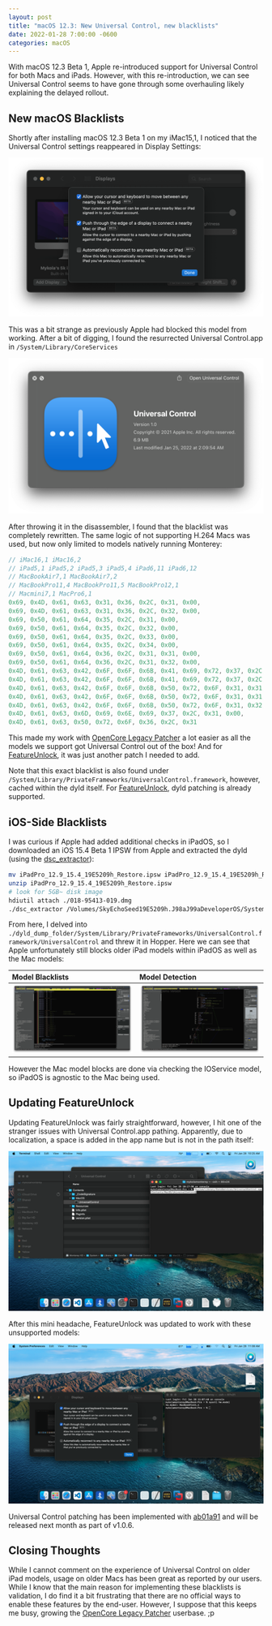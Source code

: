 ```yaml
---
layout: post
title: "macOS 12.3: New Universal Control, new blacklists"
date: 2022-01-28 7:00:00 -0600
categories: macOS
---
```


With macOS 12.3 Beta 1, Apple re-introduced support for Universal Control for both Macs and iPads. However, with this re-introduction, we can see Universal Control seems to have gone through some overhauling likely explaining the delayed rollout.

## New macOS Blacklists

Shortly after installing macOS 12.3 Beta 1 on my iMac15,1, I noticed that the Universal Control settings reappeared in Display Settings:

![](/images/posts/2022-01-28-UC/UC-Settings.png)

This was a bit strange as previously Apple had blocked this model from working. After a bit of digging, I found the resurrected Universal Control.app in `/System/Library/CoreServices`

![](/images/posts/2022-01-28-UC/UC-App.png)

After throwing it in the disassembler, I found that the blacklist was completely rewritten. The same logic of not supporting H.264 Macs was used, but now only limited to models natively running Monterey:

```c
// iMac16,1 iMac16,2
// iPad5,1 iPad5,2 iPad5,3 iPad5,4 iPad6,11 iPad6,12
// MacBookAir7,1 MacBookAir7,2
// MacBookPro11,4 MacBookPro11,5 MacBookPro12,1
// Macmini7,1 MacPro6,1
0x69, 0x4D, 0x61, 0x63, 0x31, 0x36, 0x2C, 0x31, 0x00,
0x69, 0x4D, 0x61, 0x63, 0x31, 0x36, 0x2C, 0x32, 0x00,
0x69, 0x50, 0x61, 0x64, 0x35, 0x2C, 0x31, 0x00,
0x69, 0x50, 0x61, 0x64, 0x35, 0x2C, 0x32, 0x00,
0x69, 0x50, 0x61, 0x64, 0x35, 0x2C, 0x33, 0x00,
0x69, 0x50, 0x61, 0x64, 0x35, 0x2C, 0x34, 0x00,
0x69, 0x50, 0x61, 0x64, 0x36, 0x2C, 0x31, 0x31, 0x00,
0x69, 0x50, 0x61, 0x64, 0x36, 0x2C, 0x31, 0x32, 0x00,
0x4D, 0x61, 0x63, 0x42, 0x6F, 0x6F, 0x6B, 0x41, 0x69, 0x72, 0x37, 0x2C, 0x31, 0x00,
0x4D, 0x61, 0x63, 0x42, 0x6F, 0x6F, 0x6B, 0x41, 0x69, 0x72, 0x37, 0x2C, 0x32, 0x00,
0x4D, 0x61, 0x63, 0x42, 0x6F, 0x6F, 0x6B, 0x50, 0x72, 0x6F, 0x31, 0x31, 0x2C, 0x34, 0x00,
0x4D, 0x61, 0x63, 0x42, 0x6F, 0x6F, 0x6B, 0x50, 0x72, 0x6F, 0x31, 0x31, 0x2C, 0x35, 0x00,
0x4D, 0x61, 0x63, 0x42, 0x6F, 0x6F, 0x6B, 0x50, 0x72, 0x6F, 0x31, 0x32, 0x2C, 0x31, 0x00,
0x4D, 0x61, 0x63, 0x6D, 0x69, 0x6E, 0x69, 0x37, 0x2C, 0x31, 0x00,
0x4D, 0x61, 0x63, 0x50, 0x72, 0x6F, 0x36, 0x2C, 0x31
```

This made my work with [OpenCore Legacy Patcher](https://github.com/dortania/OpenCore-Legacy-Patcher) a lot easier as all the models we support got Universal Control out of the box! And for [FeatureUnlock](https://github.com/acidanthera/FeatureUnlock), it was just another patch I needed to add.

Note that this exact blacklist is also found under `/System/Library/PrivateFrameworks/UniversalControl.framework`, however, cached within the dyld itself. For [FeatureUnlock](https://github.com/acidanthera/FeatureUnlock), dyld patching is already supported.

## iOS-Side Blacklists

I was curious if Apple had added additional checks in iPadOS, so I downloaded an iOS 15.4 Beta 1 IPSW from Apple and extracted the dyld (using the [dsc_extractor](https://twitter.com/zhuowei/status/1402137181502722051)):

```sh
mv iPadPro_12.9_15.4_19E5209h_Restore.ipsw iPadPro_12.9_15.4_19E5209h_Restore.zip
unzip iPadPro_12.9_15.4_19E5209h_Restore.ipsw
# look for 5GB~ disk image
hdiutil attach ./018-95413-019.dmg
./dsc_extractor /Volumes/SkyEchoSeed19E5209h.J98aJ99aDeveloperOS/System/Library/Caches/com.apple.dyld/dyld_shared_cache_arm64 ./dyld_dump_folder
```

From here, I delved into `./dyld_dump_folder/System/Library/PrivateFrameworks/UniversalControl.framework/UniversalControl` and threw it in Hopper. Here we can see that Apple unfortunately still blocks older iPad models within iPadOS as well as the Mac models:

| Model Blacklists | Model Detection |
| :--- | :--- |
| ![](/images/posts/2022-01-28-UC/UC-iOS-Block.png) | ![](/images/posts/2022-01-28-UC/UC-Mac-Agnostic.png) |

However the Mac model blocks are done via checking the IOService model, so iPadOS is agnostic to the Mac being used.

## Updating FeatureUnlock

Updating FeatureUnlock was fairly straightforward, however, I hit one of the stranger issues with Universal Control.app pathing. Apparently, due to localization, a space is added in the app name but is not in the path itself:

![](/images/posts/2022-01-28-UC/UC-App-Pathing.png)

After this mini headache, FeatureUnlock was updated to work with these unsupported models:

![](/images/posts/2022-01-28-UC/UC-Patch-Working.png)

Universal Control patching has been implemented with [ab01a91](https://github.com/acidanthera/FeatureUnlock/commit/ab01a913b7b8171cde8aec15925014c0f646eec6) and will be released next month as part of v1.0.6.

## Closing Thoughts

While I cannot comment on the experience of Universal Control on older iPad models, usage on older Macs has been great as reported by our users. While I know that the main reason for implementing these blacklists is validation, I do find it a bit frustrating that there are no official ways to enable these features by the end-user. However, I suppose that this keeps me busy, growing the [OpenCore Legacy Patcher](https://github.com/dortania/OpenCore-Legacy-Patcher) userbase. ;p